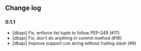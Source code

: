 ## Change log

### 0.1.1

- [dbapi] Fix, enforce list tuple to follow PEP-249 (#17)
- [dbapi] Fix, don't do anything in commit method (#16)
- [dbapi] Improve support con string without trailing slash (#9)
